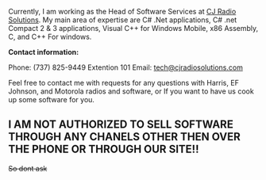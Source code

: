 Currently, I am working as the Head of Software Services at [CJ Radio Solutions](https://www.cjradiosolutions.com). My main area of expertise are C# .Net applications, C# .net Compact 2 & 3 applications, Visual C++ for Windows Mobile, x86 Assembly, C, and C++ For windows. 

**Contact information:**

Phone: (737) 825-9449 Extention 101
Email: tech@cjradiosolutions.com

Feel free to contact me with requests for any questions with Harris, EF Johnson, and Motorola radios and software, or If you want to have us cook up some software for you.

## I AM NOT AUTHORIZED TO SELL SOFTWARE THROUGH ANY CHANELS OTHER THEN OVER THE PHONE OR THROUGH OUR SITE!!
~~So dont ask~~
